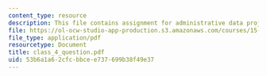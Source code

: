 ```yaml
---
content_type: resource
description: This file contains assignment for administrative data project (B)(C).
file: https://ol-ocw-studio-app-production.s3.amazonaws.com/courses/15-568a-practical-information-technology-management-spring-2005/53b6a1a62cfcbbcee737699b38f49e37_class_4_question.pdf
file_type: application/pdf
resourcetype: Document
title: class_4_question.pdf
uid: 53b6a1a6-2cfc-bbce-e737-699b38f49e37
---
```

